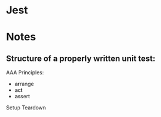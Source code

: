 # Jest

# Notes

## Structure of a properly written unit test:

AAA Principles:

- arrange
- act
- assert

Setup
Teardown
